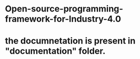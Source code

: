 # Open-source-programming-framework-for-Industry-4.0

# the documnetation is present in "documentation" folder.
